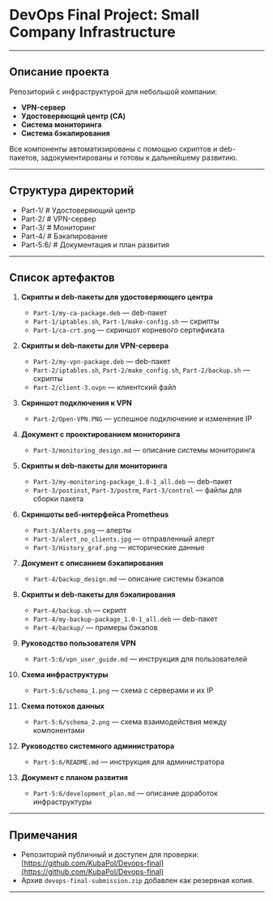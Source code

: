 # DevOps Final Project: Small Company Infrastructure

---

## Описание проекта

Репозиторий с инфраструктурой для небольшой компании:

- **VPN-сервер**
- **Удостоверяющий центр (CA)**
- **Система мониторинга**
- **Система бэкапирования**

Все компоненты автоматизированы с помощью скриптов и deb-пакетов, задокументированы и готовы к дальнейшему развитию.

---

## Структура директорий

- Part-1/    # Удостоверяющий центр
- Part-2/    # VPN-сервер
- Part-3/    # Мониторинг
- Part-4/    # Бэкапирование
- Part-5:6/  # Документация и план развития

---

## Список артефактов

1. **Скрипты и deb-пакеты для удостоверяющего центра**
    - `Part-1/my-ca-package.deb` — deb-пакет  
    - `Part-1/iptables.sh`, `Part-1/make-config.sh` — скрипты  
    - `Part-1/ca-crt.png` — скриншот корневого сертификата

2. **Скрипты и deb-пакеты для VPN-сервера**
    - `Part-2/my-vpn-package.deb` — deb-пакет  
    - `Part-2/iptables.sh`, `Part-2/make_config.sh`, `Part-2/backup.sh` — скрипты  
    - `Part-2/client-3.ovpn` — клиентский файл

3. **Скриншот подключения к VPN**
    - `Part-2/Open-VPN.PNG` — успешное подключение и изменение IP

4. **Документ с проектированием мониторинга**
    - `Part-3/monitoring_design.md` — описание системы мониторинга

5. **Скрипты и deb-пакеты для мониторинга**
    - `Part-3/my-monitoring-package_1.0-1_all.deb` — deb-пакет  
    - `Part-3/postinst`, `Part-3/postrm`, `Part-3/control` — файлы для сборки пакета

6. **Скриншоты веб-интерфейса Prometheus**
    - `Part-3/Alerts.png` — алерты  
    - `Part-3/alert_no_clients.jpg` — отправленный алерт  
    - `Part-3/History_graf.png` — исторические данные

7. **Документ с описанием бэкапирования**
    - `Part-4/backup_design.md` — описание системы бэкапов

8. **Скрипты и deb-пакеты для бэкапирования**
    - `Part-4/backup.sh` — скрипт  
    - `Part-4/my-backup-package_1.0-1_all.deb` — deb-пакет  
    - `Part-4/backup/` — примеры бэкапов

9. **Руководство пользователя VPN**
    - `Part-5:6/vpn_user_guide.md` — инструкция для пользователей

10. **Схема инфраструктуры**
    - `Part-5:6/schema_1.png` — схема с серверами и их IP

11. **Схема потоков данных**
    - `Part-5:6/schema_2.png` — схема взаимодействия между компонентами

12. **Руководство системного администратора**
    - `Part-5:6/README.md` — инструкция для администратора

13. **Документ с планом развития**
    - `Part-5:6/development_plan.md` — описание доработок инфраструктуры

---

## Примечания

- Репозиторий публичный и доступен для проверки:  
  [https://github.com/KubaPol/Devops-final](https://github.com/KubaPol/Devops-final)
- Архив `devops-final-submission.zip` добавлен как резервная копия.

---


